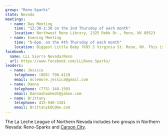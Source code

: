 ```yaml
---
group: "Reno-Sparks"
state: Nevada
meetings:
  - name: Day Meeting
    time: "12:30-1:30 on the 2nd Thursday of each month"
    location: Northwest Reno Library, 2325 Robb Dr., Reno, NV 89523
  - name: Evening Meeting
    time: "5-6pm. on the 4th Thursday of each month"
    location: Biggest Little Baby 7693 S Virginia St. Reno, NV. This is a cafe-style meeting.
facebook:
  name: LLL Sierra Nevada/Reno
  url: https://www.facebook.com/LLLReno.Sparks/
leaders:
  - name: Jessica
    telephone: (805) 798-4110
    email: mclemore.jessica@gmail.com
  - name: Danna
    telephone: (775) 348-1593
    email: Dannashooked1@yahoo.com
  - name: Brittany
    telephone: 415-940-1381
    email: BrittanyEOC@me.com
---
```

The La Leche League of Northern Nevada includes two groups in Northern Nevada: Reno-Sparks and [Carson City](/carson-valley/).